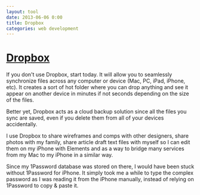 ```yaml
---
layout: tool
date: 2013-06-06 0:00
title: Dropbox
categories: web development
---
```


# [Dropbox](http://dropbox.com)
If you don't use Dropbox, start today. It will allow you to seamlessly synchronize files across any computer or device (Mac, PC, iPad, iPhone, etc). It creates a sort of hot folder where you can drop anything and see it appear on another device in minutes if not seconds depending on the size of the files.

Better yet, Dropbox acts as a cloud backup solution since all the files you sync are saved, even if you delete them from all of your devices accidentally. 

I use Dropbox to share wireframes and comps with other designers, share photos with my family, share article draft text files with myself so I can edit them on my iPhone with Elements and as a way to bridge many services from my Mac to my iPhone in a similar way.

Since my 1Password database was stored on there, I would have been stuck without 1Password for iPhone. It simply took me a while to type the complex password as I was reading it from the iPhone manually, instead of relying on 1Password to copy & paste it. 
